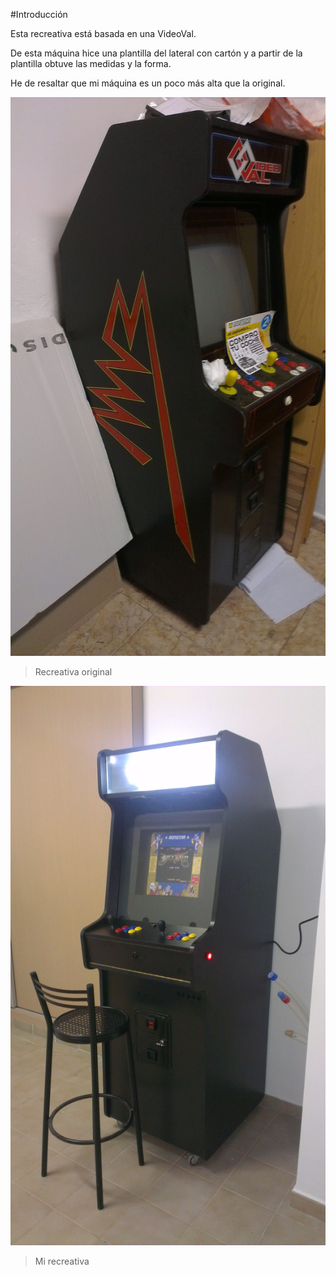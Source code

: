 #Introducción

Esta recreativa está basada en una VideoVal.

De esta máquina hice una plantilla del lateral con cartón y a partir de la plantilla obtuve las medidas y la forma.

He de resaltar que mi máquina es un poco más alta que la original.

![Recreativa original](./imagenes/IMAG0193.jpg "Recreativa original")

> Recreativa original

![Mi recreativa](./imagenes/IMAG0549.jpg "Mi recreativa")

> Mi recreativa
